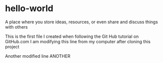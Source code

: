 # hello-world
A place where you store ideas, resources, or even share and discuss things with others

This is the first file I created when following the Git Hub tutorial on GitHub.com
I am modifying this line from my computer after cloning this project

Another modified line
ANOTHER